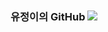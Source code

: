 ### 유정이의 GitHub <img src="https://img.shields.io/badge/뱃지레이블-배경색?style=social&logo=#181717&logoColor=FFFFFF"/>
